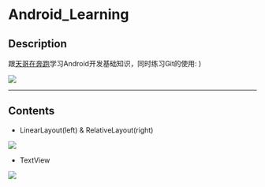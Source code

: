 # Android_Learning

## Description

跟[天哥在奔跑](https://www.jianshu.com/p/cd569bb2e3ef)学习Android开发基础知识，同时练习Git的使用:  )

![](https://pic.taifua.com/Picture/android/androidlearning.png)

***

## Contents

- LinearLayout(left) & RelativeLayout(right)

![](https://pic.taifua.com/Picture/android/linearandrelative.png)

- TextView

![](https://pic.taifua.com/Picture/android/textview.png)